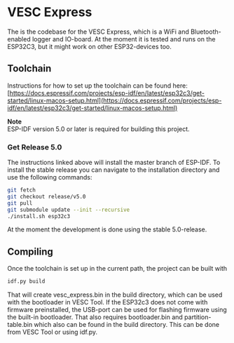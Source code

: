 # VESC Express

The is the codebase for the VESC Express, which is a WiFi and Bluetooth-enabled logger and IO-board. At the moment it is tested and runs on the ESP32C3, but it might work on other ESP32-devices too.

## Toolchain

Instructions for how to set up the toolchain can be found here:
[https://docs.espressif.com/projects/esp-idf/en/latest/esp32c3/get-started/linux-macos-setup.html](https://docs.espressif.com/projects/esp-idf/en/latest/esp32c3/get-started/linux-macos-setup.html)

**Note**  
ESP-IDF version 5.0 or later is required for building this project.

### Get Release 5.0

The instructions linked above will install the master branch of ESP-IDF. To install the stable release you can navigate to the installation directory and use the following commands:

```bash
git fetch
git checkout release/v5.0
git pull
git submodule update --init --recursive
./install.sh esp32c3
```

At the moment the development is done using the stable 5.0-release.

## Compiling

Once the toolchain is set up in the current path, the project can be built with

```bash
idf.py build
```

That will create vesc_express.bin in the build directory, which can be used with the bootloader in VESC Tool. If the ESP32c3 does not come with firmware preinstalled, the USB-port can be used for flashing firmware using the built-in bootloader. That also requires bootloader.bin and partition-table.bin which also can be found in the build directory. This can be done from VESC Tool or using idf.py.
